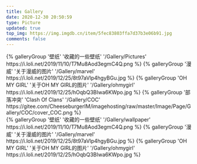```yaml
---
title: Gallery
date: 2020-12-30 20:50:59
type: Picture
updated: true
top_img: https://img.imgdb.cn/item/5fec83803ffa7d37b3e06b91.jpg
comments: false
---
```


<div class="gallery-group-main">
{% galleryGroup '壁纸' '收藏的一些壁纸' '/Gallery/Pictures' https://i.loli.net/2019/11/10/T7Mu8Aod3egmC4Q.png %}
{% galleryGroup '漫威' '关于漫威的图片' '/Gallery/marvel' https://i.loli.net/2019/12/25/8t97aVlp4hgyBGu.jpg %}
{% galleryGroup 'OH MY GIRL' '关于OH MY GIRL的图片' '/Gallery/ohmygirl' https://i.loli.net/2019/12/25/hOqbQ3BIwa6KWpo.jpg %}
{% galleryGroup '部落冲突' 'Clash Of Clans' '/Gallery/COC' https://gitee.com/CheeseburgerIM/imagehosting/raw/master/Image/Page/Gallery/COC/cover_COC.png %}
</div>
<div class="gallery-group-main">
{% galleryGroup '壁纸' '收藏的一些壁纸' '/Gallery/wallpaper' https://i.loli.net/2019/11/10/T7Mu8Aod3egmC4Q.png %}
{% galleryGroup '漫威' '关于漫威的图片' '/Gallery/marvel' https://i.loli.net/2019/12/25/8t97aVlp4hgyBGu.jpg %}
{% galleryGroup 'OH MY GIRL' '关于OH MY GIRL的图片' '/Gallery/ohmygirl' https://i.loli.net/2019/12/25/hOqbQ3BIwa6KWpo.jpg %}
</div>
